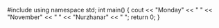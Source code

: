 #include <iostream>
using namespace std;
int main()
{
	cout << "Monday" << " " << "November" << " " << "Nurzhanar" << " ";
	return 0;
}
